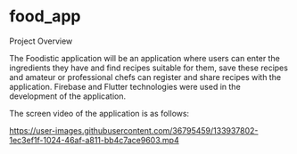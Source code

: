 # food_app

Project Overview

The Foodistic application will be an application where users can enter the ingredients they have and find recipes suitable for them, save these recipes and amateur or professional chefs can register and share recipes with the application. Firebase and Flutter technologies were used in the development of the application.

The screen video of the application is as follows:

https://user-images.githubusercontent.com/36795459/133937802-1ec3ef1f-1024-46af-a811-bb4c7ace9603.mp4
